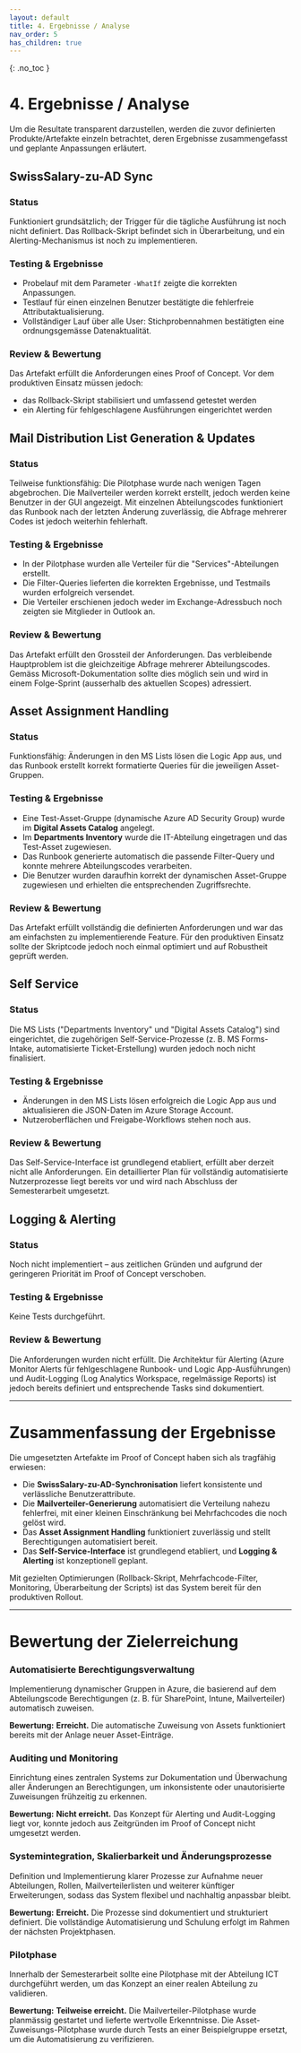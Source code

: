 ```yaml
---
layout: default
title: 4. Ergebnisse / Analyse
nav_order: 5
has_children: true
---
```


{: .no_toc }

# 4. Ergebnisse / Analyse

Um die Resultate transparent darzustellen, werden die zuvor definierten Produkte/Artefakte einzeln betrachtet, deren Ergebnisse zusammengefasst und geplante Anpassungen erläutert.

## SwissSalary-zu-AD Sync

### Status
Funktioniert grundsätzlich; der Trigger für die tägliche Ausführung ist noch nicht definiert. Das Rollback-Skript befindet sich in Überarbeitung, und ein Alerting-Mechanismus ist noch zu implementieren.

### Testing & Ergebnisse
- Probelauf mit dem Parameter `-WhatIf` zeigte die korrekten Anpassungen.  
- Testlauf für einen einzelnen Benutzer bestätigte die fehlerfreie Attributaktualisierung.  
- Vollständiger Lauf über alle User: Stichprobennahmen bestätigten eine ordnungsgemässe Datenaktualität.

### Review & Bewertung
Das Artefakt erfüllt die Anforderungen eines Proof of Concept. Vor dem produktiven Einsatz müssen jedoch:
- das Rollback-Skript stabilisiert und umfassend getestet werden  
- ein Alerting für fehlgeschlagene Ausführungen eingerichtet werden  

## Mail Distribution List Generation & Updates

### Status
Teilweise funktionsfähig: Die Pilotphase wurde nach wenigen Tagen abgebrochen. Die Mailverteiler werden korrekt erstellt, jedoch werden keine Benutzer in der GUI angezeigt. Mit einzelnen Abteilungscodes funktioniert das Runbook nach der letzten Änderung zuverlässig, die Abfrage mehrerer Codes ist jedoch weiterhin fehlerhaft.

### Testing & Ergebnisse
- In der Pilotphase wurden alle Verteiler für die "Services"-Abteilungen erstellt.  
- Die Filter-Queries lieferten die korrekten Ergebnisse, und Testmails wurden erfolgreich versendet.  
- Die Verteiler erschienen jedoch weder im Exchange-Adressbuch noch zeigten sie Mitglieder in Outlook an.

### Review & Bewertung
Das Artefakt erfüllt den Grossteil der Anforderungen. Das verbleibende Hauptproblem ist die gleichzeitige Abfrage mehrerer Abteilungscodes. Gemäss Microsoft-Dokumentation sollte dies möglich sein und wird in einem Folge-Sprint (ausserhalb des aktuellen Scopes) adressiert.


## Asset Assignment Handling

### Status
Funktionsfähig: Änderungen in den MS Lists lösen die Logic App aus, und das Runbook erstellt korrekt formatierte Queries für die jeweiligen Asset-Gruppen.

### Testing & Ergebnisse
- Eine Test-Asset-Gruppe (dynamische Azure AD Security Group) wurde im **Digital Assets Catalog** angelegt.  
- Im **Departments Inventory** wurde die IT-Abteilung eingetragen und das Test-Asset zugewiesen.  
- Das Runbook generierte automatisch die passende Filter-Query und konnte mehrere Abteilungscodes verarbeiten.  
- Die Benutzer wurden daraufhin korrekt der dynamischen Asset-Gruppe zugewiesen und erhielten die entsprechenden Zugriffsrechte.

### Review & Bewertung
Das Artefakt erfüllt vollständig die definierten Anforderungen und war das am einfachsten zu implementierende Feature. Für den produktiven Einsatz sollte der Skriptcode jedoch noch einmal optimiert und auf Robustheit geprüft werden.  


## Self Service

### Status
Die MS Lists ("Departments Inventory" und "Digital Assets Catalog") sind eingerichtet, die zugehörigen Self-Service-Prozesse (z. B. MS Forms-Intake, automatisierte Ticket-Erstellung) wurden jedoch noch nicht finalisiert.

### Testing & Ergebnisse
- Änderungen in den MS Lists lösen erfolgreich die Logic App aus und aktualisieren die JSON-Daten im Azure Storage Account.  
- Nutzeroberflächen und Freigabe-Workflows stehen noch aus.

### Review & Bewertung
Das Self-Service-Interface ist grundlegend etabliert, erfüllt aber derzeit nicht alle Anforderungen. Ein detaillierter Plan für vollständig automatisierte Nutzerprozesse liegt bereits vor und wird nach Abschluss der Semesterarbeit umgesetzt.  


## Logging & Alerting

### Status  
Noch nicht implementiert – aus zeitlichen Gründen und aufgrund der geringeren Priorität im Proof of Concept verschoben.

### Testing & Ergebnisse  
Keine Tests durchgeführt.

### Review & Bewertung  
Die Anforderungen wurden nicht erfüllt. Die Architektur für Alerting (Azure Monitor Alerts für fehlgeschlagene Runbook- und Logic App-Ausführungen) und Audit-Logging (Log Analytics Workspace, regelmässige Reports) ist jedoch bereits definiert und entsprechende Tasks sind dokumentiert.

----

# Zusammenfassung der Ergebnisse

Die umgesetzten Artefakte im Proof of Concept haben sich als tragfähig erwiesen:  
- Die **SwissSalary-zu-AD-Synchronisation** liefert konsistente und verlässliche Benutzerattribute.  
- Die **Mailverteiler-Generierung** automatisiert die Verteilung nahezu fehlerfrei, mit einer kleinen Einschränkung bei Mehrfachcodes die noch gelöst wird.  
- Das **Asset Assignment Handling** funktioniert zuverlässig und stellt Berechtigungen automatisiert bereit.  
- Das **Self-Service-Interface** ist grundlegend etabliert, und **Logging & Alerting** ist konzeptionell geplant.

Mit gezielten Optimierungen (Rollback-Skript, Mehrfachcode-Filter, Monitoring, Überarbeitung der Scripts) ist das System bereit für den produktiven Rollout.

----

# Bewertung der Zielerreichung

### Automatisierte Berechtigungsverwaltung  
Implementierung dynamischer Gruppen in Azure, die basierend auf dem Abteilungscode Berechtigungen (z. B. für SharePoint, Intune, Mailverteiler) automatisch zuweisen.

**Bewertung:** **Erreicht.** Die automatische Zuweisung von Assets funktioniert bereits mit der Anlage neuer Asset-Einträge.

### Auditing und Monitoring  
Einrichtung eines zentralen Systems zur Dokumentation und Überwachung aller Änderungen an Berechtigungen, um inkonsistente oder unautorisierte Zuweisungen frühzeitig zu erkennen.

**Bewertung:** **Nicht erreicht.** Das Konzept für Alerting und Audit-Logging liegt vor, konnte jedoch aus Zeitgründen im Proof of Concept nicht umgesetzt werden.

### Systemintegration, Skalierbarkeit und Änderungsprozesse  
Definition und Implementierung klarer Prozesse zur Aufnahme neuer Abteilungen, Rollen, Mailverteilerlisten und weiterer künftiger Erweiterungen, sodass das System flexibel und nachhaltig anpassbar bleibt.

**Bewertung:** **Erreicht.** Die Prozesse sind dokumentiert und strukturiert definiert. Die vollständige Automatisierung und Schulung erfolgt im Rahmen der nächsten Projektphasen.

### Pilotphase  
Innerhalb der Semesterarbeit sollte eine Pilotphase mit der Abteilung ICT durchgeführt werden, um das Konzept an einer realen Abteilung zu validieren.

**Bewertung:** **Teilweise erreicht.** Die Mailverteiler-Pilotphase wurde planmässig gestartet und lieferte wertvolle Erkenntnisse. Die Asset-Zuweisungs-Pilotphase wurde durch Tests an einer Beispielgruppe ersetzt, um die Automatisierung zu verifizieren.